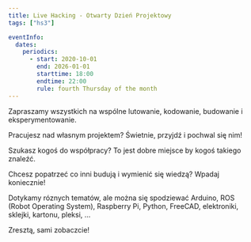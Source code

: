 ```yaml
---
title: Live Hacking - Otwarty Dzień Projektowy
tags: ["hs3"]

eventInfo:
  dates:
    periodics:
      - start: 2020-10-01
        end: 2026-01-01
        starttime: 18:00
        endtime: 22:00
        rule: fourth Thursday of the month
---
```


Zapraszamy wszystkich na wspólne lutowanie, kodowanie, budowanie i eksperymentowanie.

Pracujesz nad własnym projektem? Świetnie, przyjdź i pochwal się nim!

Szukasz kogoś do współpracy? To jest dobre miejsce by kogoś takiego znaleźć.

Chcesz popatrzeć co inni budują i wymienić się wiedzą? Wpadaj koniecznie!

Dotykamy róznych tematów, ale można się spodziewać Arduino, ROS (Robot Operating System), Raspberry Pi, Python, FreeCAD, elektroniki, sklejki, kartonu, pleksi, ...

Zresztą, sami zobaczcie!
